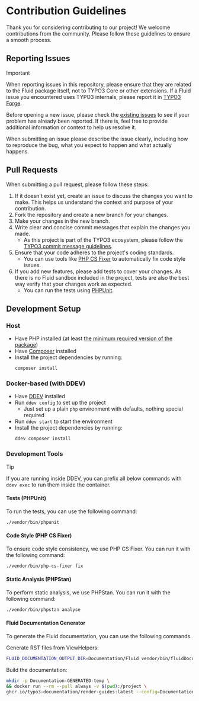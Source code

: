 # Contribution Guidelines

Thank you for considering contributing to our project! We welcome contributions from the community. Please follow these guidelines to ensure a smooth process.

## Reporting Issues

> [!IMPORTANT]
> When reporting issues in this repository, please ensure that they are related to the Fluid package itself, not to TYPO3 Core or other extensions.
> If a Fluid issue you encountered uses TYPO3 internals, please report it in [TYPO3 Forge](https://forge.typo3.org).

Before opening a new issue, please check the [existing issues](https://github.com/TYPO3/Fluid/issues) to see if your problem has already been reported. If there is,
feel free to provide additional information or context to help us resolve it.

When submitting an issue please describe the issue clearly, including how to reproduce the bug, what you expect to happen and what actually happens.

## Pull Requests

When submitting a pull request, please follow these steps:

1. If it doesn't exist yet, create an issue to discuss the changes you want to make. This helps us understand the context and purpose of your contribution.
2. Fork the repository and create a new branch for your changes.
3. Make your changes in the new branch.
4. Write clear and concise commit messages that explain the changes you made.
   * As this project is part of the TYPO3 ecosystem, please follow the [TYPO3 commit message guidelines](https://docs.typo3.org/m/typo3/guide-contributionworkflow/main/en-us/Appendix/CommitMessage.html#summary-line-first-line).
5. Ensure that your code adheres to the project's coding standards.
    * You can use tools like [PHP CS Fixer](#code-style-php-cs-fixer) to automatically fix code style issues.
6. If you add new features, please add tests to cover your changes. As there is no Fluid sandbox included in the project, tests are also the best way verify that your changes work as expected.
    * You can run the tests using [PHPUnit](#tests-phpunit).

## Development Setup

### Host

* Have PHP installed (at least [the minimum required version of the package](https://github.com/TYPO3/Fluid/blob/main/composer.json))
* Have [Composer](https://getcomposer.org) installed
* Install the project dependencies by running:
  ```bash
  composer install
  ```

### Docker-based (with DDEV)

* Have [DDEV](https://ddev.com) installed
* Run `ddev config` to set up the project
  * Just set up a plain `php` environment with defaults, nothing special required
* Run `ddev start` to start the environment
* Install the project dependencies by running:
  ```bash
  ddev composer install
  ```

### Development Tools

> [!TIP]
> If you are running inside DDEV, you can prefix all below commands with `ddev exec` to run them inside the container.

#### Tests (PHPUnit)

To run the tests, you can use the following command:

```bash
./vendor/bin/phpunit
```

#### Code Style (PHP CS Fixer)

To ensure code style consistency, we use PHP CS Fixer. You can run it with the following command:

```bash
./vendor/bin/php-cs-fixer fix
```

#### Static Analysis (PHPStan)

To perform static analysis, we use PHPStan. You can run it with the following command:

```bash
./vendor/bin/phpstan analyse
```

#### Fluid Documentation Generator

To generate the Fluid documentation, you can use the following commands.

Generate RST files from ViewHelpers:

```bash
FLUID_DOCUMENTATION_OUTPUT_DIR=Documentation/Fluid vendor/bin/fluidDocumentation generate vendor/t3docs/fluid-documentation-generator/config/fluidStandalone/*
```

Build the documentation:

```bash
mkdir -p Documentation-GENERATED-temp \
&& docker run --rm --pull always -v $(pwd):/project \
ghcr.io/typo3-documentation/render-guides:latest --config=Documentation --no-progress --fail-on-log
```
